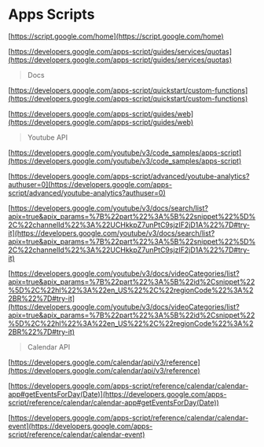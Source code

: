 # Apps Scripts

[https://script.google.com/home](https://script.google.com/home)

[https://developers.google.com/apps-script/guides/services/quotas](https://developers.google.com/apps-script/guides/services/quotas)

> Docs

[https://developers.google.com/apps-script/quickstart/custom-functions](https://developers.google.com/apps-script/quickstart/custom-functions)

[https://developers.google.com/apps-script/guides/web](https://developers.google.com/apps-script/guides/web)

> Youtube API

[https://developers.google.com/youtube/v3/code_samples/apps-script](https://developers.google.com/youtube/v3/code_samples/apps-script)

[https://developers.google.com/apps-script/advanced/youtube-analytics?authuser=0](https://developers.google.com/apps-script/advanced/youtube-analytics?authuser=0)

[https://developers.google.com/youtube/v3/docs/search/list?apix=true&apix_params=%7B%22part%22%3A%5B%22snippet%22%5D%2C%22channelId%22%3A%22UCHkkpZ7unPtC9sjzIF2jD1A%22%7D#try-it](https://developers.google.com/youtube/v3/docs/search/list?apix=true&apix_params=%7B%22part%22%3A%5B%22snippet%22%5D%2C%22channelId%22%3A%22UCHkkpZ7unPtC9sjzIF2jD1A%22%7D#try-it)

[https://developers.google.com/youtube/v3/docs/videoCategories/list?apix=true&apix_params=%7B%22part%22%3A%5B%22id%2Csnippet%22%5D%2C%22hl%22%3A%22en_US%22%2C%22regionCode%22%3A%22BR%22%7D#try-it](https://developers.google.com/youtube/v3/docs/videoCategories/list?apix=true&apix_params=%7B%22part%22%3A%5B%22id%2Csnippet%22%5D%2C%22hl%22%3A%22en_US%22%2C%22regionCode%22%3A%22BR%22%7D#try-it)

> Calendar API

[https://developers.google.com/calendar/api/v3/reference](https://developers.google.com/calendar/api/v3/reference)

[https://developers.google.com/apps-script/reference/calendar/calendar-app#getEventsForDay(Date)](https://developers.google.com/apps-script/reference/calendar/calendar-app#getEventsForDay(Date))

[https://developers.google.com/apps-script/reference/calendar/calendar-event](https://developers.google.com/apps-script/reference/calendar/calendar-event)
